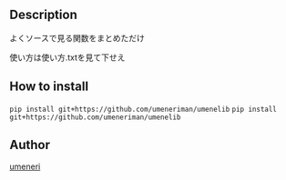 ## Description
よくソースで見る関数をまとめただけ

使い方は使い方.txtを見て下せえ

## How to install

`pip install git+https://github.com/umeneriman/umenelib`
`pip install git+https://github.com/umeneriman/umenelib`
## Author
[umeneri](https://github.com/umeneriman)
